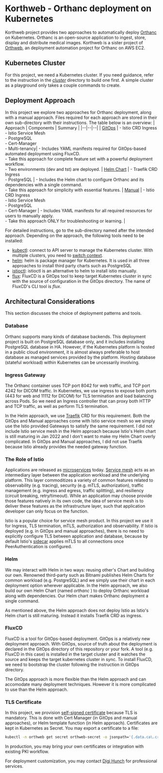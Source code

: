 # Korthweb - Orthanc deployment on Kubernetes
Korthweb project provides two approaches to automatically deploy [Orthanc](https://www.orthanc-server.com/) on Kubernetes. Orthanc is an open-source application to ingest, store, display and distribute medical images. Korthweb is a sister project of [Orthweb](https://github.com/digihunch/orthweb), an deployment automation project for Orthanc on AWS EC2. 

## Kubernetes Cluster
For this project, we need a Kubernetes cluster. If you need guidance, refer to the instruction in the *[cluster](https://github.com/digihunch/korthweb/tree/main/cluster)* directory to build one first. A simple cluster as a playground only takes a couple commands to create.

## Deployment Approach
In this project we explore two approaches for Orthanc deployment, along with a manual approach. Files required for each approach are stored in their own sub-directory with their instructions. The table below is an overview:
| Approach | Components | Summary |
|--|--|--|
| [GitOps](https://github.com/digihunch/korthweb/tree/main/gitops) | - Istio CRD Ingress <br> - Istio Service Mesh <br> - PostgreSQL <br> - Cert-Manager<br> - Multi-tenancy| - Includes YAML manifests required for GitOps-based automated deployment using FluxCD. <br> - Take this approach for complete feature set with a powerful deployment workflow. <br> - Two environments (dev and tst) are deployed.
| [Helm Chart](https://github.com/digihunch/korthweb/tree/main/helm) | - Traefik CRD Ingress <br> - PostgreSQL | - Includes the Helm chart to configure Orthanc and its dependencies with a single command. <br> - Take this approach for simplicity with essential features.
| [Manual](https://github.com/digihunch/korthweb/tree/main/manual) | - Istio CRD Ingress <br> - Istio Service Mesh <br> - PostgreSQL <br> - Cert-Manager | - Includes YAML manifests for all required resources for users to manually apply. <br> - Take this approach ONLY for troubleshooting or learning. |

For detailed instructions, go to the sub-directory named after the intended approach. Depending on the approach, the following tools need to be installed:
* [kubectl](https://kubernetes.io/docs/tasks/tools/#kubectl): connect to API server to manage the Kubernetes cluster. With multiple clusters, you need to [switch context](https://kubernetes.io/docs/tasks/access-application-cluster/configure-access-multiple-clusters/).
* [helm](https://helm.sh/docs/intro/install/): helm is package manager for Kubernetes. It is used in all three approaches to install third party charts such as PostgreSQL
* [istioctl](https://helm.sh/docs/intro/install/): istioctl is an alternative to helm to install istio manually.
* [flux](https://fluxcd.io/docs/): FluxCD is a GitOps tool to keep target Kubernetes cluster in sync with the source of configuration in the GitOps directory. The name of FluxCD's CLI tool is *flux*.

## Architectural Considerations
This section discusses the choice of deployment patterns and tools. 
### Database
Orthanc supports many kinds of database backends. This deployment project is built on PostgreSQL database only, and it includes installing PostgreSQL database in HA. However, if the Kubernetes platform is hosted in a public cloud environment, it is almost always preferable to host database as managed services provided by the platform. Hosting database (stateful workload) within Kubernetes can be uncessarily involving.
### Ingress Gateway
The Orthanc container uses TCP port 8042 for web traffic, and TCP port 4242 for DICOM traffic. In Kubernetes, we use ingress to expose both ports (443 for web and 11112 for DICOM) for TLS termination and load balancing across Pods. So we need an Ingress controller that can proxy both HTTP and TCP traffic, as well as perform TLS termination.

In the Helm approach, we use [Traefik](https://doc.traefik.io/traefik/routing/providers/kubernetes-crd/) CRD for this requirement. Both the GitOps and Manual approaches come with Istio service mesh so we simply use the Istio provided Gateways to satisfy the same requirement. I did not include Istio service mesh in the Helm approach because Istio's Helm chart is still maturing in Jan 2022 and I don't want to make my Helm Chart overly complicated. In GitOps and Manual approaches, I did not use Traefik because Istio already provides the needed gateway function. 

### The Role of Istio
Applications are released as [microservices](https://www.digihunch.com/2021/11/from-microservice-to-service-mesh/) today. [Service mesh](https://www.digihunch.com/2021/12/from-ingress-to-gateway-why-you-need-istio-gateways-on-kubernetes-platforms/) acts as an intermediary layer between the application workload and the underlying platform. This layer commoditizes a variety of common features related to observability (e.g. tracing), security (e.g. mTLS, authorization), traffic management (e.g. ingress and egress, traffic splitting), and resiliency (circuit breaking, retry/timeout). While an application may choose provide those features natively in its own code, the idea of service mesh is to deliver these features as the infrastructure layer, such that application developer can only focus on the function.

Istio is a popular choice for service mesh product. In this project we use it for Ingress, TLS termination, mTLS, authorization and observability. If Istio is deployed (e.g. in GitOps and manual approaches), there is no need to explicitly configure TLS between application and database, because by default Istio's [sidecar](https://istio.io/latest/docs/ops/configuration/traffic-management/tls-configuration/) applies mTLS to all connections once PeerAuthentication is configured.
### Helm
We may interact with Helm in two ways: reusing other's Chart and building our own. Renowned third-party such as Bitnami publishes Helm Charts for common workload (e.g. PostgreSQL) and we simply use their chart in each deployment option wherever applicable. In the Helm approach, we also build our own Helm Chart (named *orthanc* ) to deploy Orthanc workload along with dependencies. Our Helm chart makes Orthanc deployment a single command. 

As mentioned above, the Helm approach does not deploy Istio as Istio's Helm chart is still maturing. Instead it installs Traefik CRD as ingress.

### FluxCD 

FluxCD is a tool for GitOps-based deployment. GitOps is a relatively new deployment approach. With GitOps, source of truth about the deployment is declared in the GitOps directory of this repository or your fork. A tool (e.g. FluxCD in this case) is installed in the target cluster and it watches the source and keeps the target kubernetes cluster in sync. To install FluxCD, we need to bootstrap the cluster following the instruction in GitOps directory.

The GitOps approach is more flexible than the Helm approach and can accomodate many deployment techniques. However it is more complicated to use than the Helm approach.

### TLS Certificate
 In this project, we provision [self-signed certificate](https://www.digihunch.com/2022/01/creating-self-signed-x509-certificate/) because TLS is mandatory. This is done with Cert Manager (in GitOps and manual approaches), or Helm template function (in Helm approach). Certificates are kept in Kubernetes as Secret. You may export a certificate to a file:
```sh
kubectl -n orthweb get secret orthweb-secret -o jsonpath='{.data.ca\.crt}' | base64 --decode > ca.crt
```
In production, you may bring your own certificates or integration with existing PKI workflow.

For deployment customization, you may contact [Digi Hunch](https://www.digihunch.com/) for professional services. 
